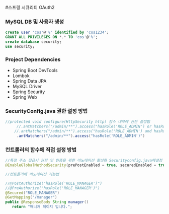  #스프링 시큐리티  OAuth2

### MySQL DB 및 사용자 생성
```sql
create user 'cos'@'%' identified by 'cos1234';
GRANT ALL PRIVILEGES ON *.* TO 'cos'@'%';
create database security;
use security;
```

### Project Dependencies
 - Spring Boot DevTools
 - Lombok
 - Spring Data JPA
 - MySQL Driver
 - Spring Security
 - Spring Web
 


### SecurityConfig.java 권한 설정 방법

```java
//protected void configure(HttpSecurity http) 함수 내부에 권한 설정법 
     //.antMatchers("/admin/**").access("hasRole('ROLE_ADMIN') or hasRole('ROLE_USER')")
    //.antMatchers("/admin/**").access("hasRole('ROLE_ADMIN') and hasRole('ROLE_USER')")
     .antMatchers("/admin/**").access("hasRole('ROLE_ADMIN')")
```

### 컨트롤러의 함수에 직접 설정 방법

```java
//특정 주소 접급시 권한 및 인증을 위한 어노테이션 활성화 Securityconfig.java에설정 
@EnableGlobalMethodSecurity(prePostEnabled = true, securedEnabled = true)

//컨트롤러에 어노테이션 거는법

//@PostAuthorize("hasRole('ROLE_MANAGER')")
//@PreAuthorize("hasRole('ROLE_MANAGER')")
@Secured("ROLE_MANAGER")
@GetMapping("/manager")
public @ResponseBody String manager() 
   return "매니저 페이지 입니다.";
   
```